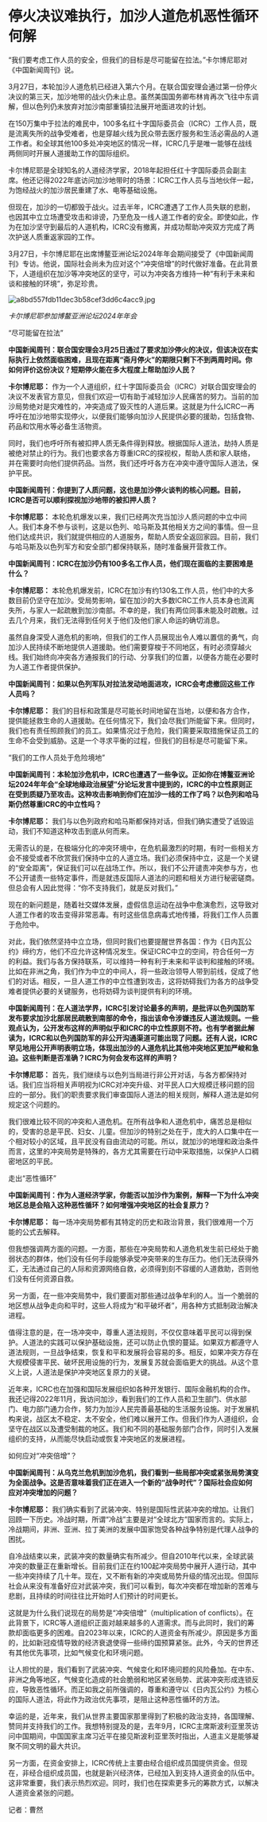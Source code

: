 # 停火决议难执行，加沙人道危机恶性循环何解

“我们要考虑工作人员的安全，但我们的目标是尽可能留在拉法。”卡尔博尼耶对《中国新闻周刊》说。

3月27日，本轮加沙人道危机已经进入第六个月。在联合国安理会通过第一份停火决议的第三天，加沙地带的战火仍未止息。虽然美国国务卿布林肯再次飞往中东调解，但以色列仍未放弃对加沙南部重镇拉法展开地面进攻的计划。

在150万集中于拉法的难民中，100多名红十字国际委员会（ICRC）工作人员，既是流离失所的战争受难者，也是穿越火线为民众带去医疗服务和生活必需品的人道工作者。和全球其他100多处冲突地区的情况一样，ICRC几乎是唯一能够在战线两侧同时开展人道援助工作的国际组织。

卡尔博尼耶是全球知名的人道经济学家，2018年起担任红十字国际委员会副主席。他还记得2022年底访问加沙地带时的场景：ICRC工作人员与当地伙伴一起，为饱经战火的加沙居民重建了水、电等基础设施。

但现在，加沙的一切都毁于战火。过去半年，ICRC遭遇了工作人员失联的悲剧，也因其中立立场遭受攻击和诽谤，乃至危及一线人道工作者的安全。即使如此，作为在加沙坚守到最后的人道机构，ICRC没有撤离，并成功帮助冲突双方完成了两次护送人质重返家园的工作。

3月27日，卡尔博尼耶在出席博鳌亚洲论坛2024年年会期间接受了《中国新闻周刊》专访。他说，国际社会尚未为应对这个“冲突倍增”的时代做好准备。在此背景下，人道组织在加沙等冲突地区的坚守，可以为冲突各方维持一种“有利于未来和谈和接触的环境”，弥足珍贵。

![a8bd557fdb11dec3b58cef3dd6c4acc9.jpg](https://raw.githubusercontent.com/qqhsx/qqnews_image/main/2024/03/31/停火决议难执行，加沙人道危机恶性循环何解/a8bd557fdb11dec3b58cef3dd6c4acc9.jpg)

_卡尔博尼耶参加博鳌亚洲论坛2024年年会_

“尽可能留在拉法”

**中国新闻周刊：联合国安理会3月25日通过了要求加沙停火的决议，但该决议在实际执行上依然面临困难，且现在距离“斋月停火”的期限只剩下不到两周时间。你如何评价这份决议？短期停火能在多大程度上帮助加沙人民？**

**卡尔博尼耶：**
作为一个人道组织，红十字国际委员会（ICRC）对联合国安理会的决议不发表官方意见，但我们欢迎一切有助于减轻加沙人民痛苦的努力。当前的加沙局势绝对是灾难性的，冲突造成了毁灭性的人道后果。这就是为什么ICRC一再呼吁在加沙地带实现停火，以便我们能够向加沙人民提供必要的援助，包括食物、药品和饮用水等必备生活物资。

同时，我们也呼吁所有被扣押人质无条件得到释放。根据国际人道法，劫持人质是被绝对禁止的行为。我们也要求各方尊重ICRC的探视权，帮助人质和家人联络，并在需要时向他们提供药品。当然，我们还呼吁各方在冲突中遵守国际人道法，保护平民。

**中国新闻周刊：你提到了人质问题，这也是加沙停火谈判的核心问题。目前，ICRC是否可以顺利探视加沙地带的被扣押人质？**

**卡尔博尼耶：**
本轮危机爆发以来，我们已经两次充当加沙人质问题的中立中间人。我们本身不参与谈判，这是以色列、哈马斯及其他相关方之间的事情。但一旦他们达成共识，我们就提供相应的人道服务，帮助人质安全返回家园。目前，我们与哈马斯及以色列军方和安全部门都保持联系，随时准备展开营救工作。

**中国新闻周刊：ICRC在加沙仍有100多名工作人员，他们现在面临的主要困难是什么？**

**卡尔博尼耶：**
本轮危机爆发前，ICRC在加沙有约130名工作人员，他们中的大多数目前仍坚守在加沙。受局势影响，留在加沙的大多数ICRC工作人员本身也流离失所，与家人一起疏散到加沙南部。不幸的是，我们有两位同事未能及时疏散。过去几个月来，我们无法得到任何关于他们及他们家人命运的确切消息。

虽然自身深受人道危机的影响，但我们的工作人员展现出令人难以置信的勇气，向加沙人民持续不断地提供人道援助。他们需要穿梭于不同地区，有时必须穿越火线。我们始终向冲突各方通报我们的行动、分享我们的位置，以便各方能在必要时为人道工作者提供保护。

**中国新闻周刊：如果以色列军队对拉法发动地面进攻，ICRC会考虑撤回这些工作人员吗？**

**卡尔博尼耶：**
我们的目标和政策是尽可能长时间地留在当地，以便和各方合作，提供能拯救生命的人道援助。在任何情况下，我们会尽我们所能留下来。但同时，我们也有责任照顾我们的员工。如果情况过于危险，我们需要采取措施保证员工的生命不会受到威胁。这是一个寻求平衡的过程，但我们的目标是尽可能留下来。

“我们的工作人员处于危险境地”

**中国新闻周刊：本轮加沙危机中，ICRC也遭遇了一些争议。正如你在博鳌亚洲论坛2024年年会“全球地缘政治展望”分论坛发言中提到的，ICRC的中立性原则正在受到质疑乃至攻击。这种攻击影响到你们在加沙一线的工作了吗？以色列和哈马斯仍然尊重ICRC的中立性吗？**

**卡尔博尼耶：** 我们与以色列政府和哈马斯都保持对话，但我们确实遭受了诋毁运动，我们不知道这种攻击到底从何而来。

无需否认的是，在极端分化的冲突环境中，在危机最激烈的时期，有时一些相关方会不接受或者不欣赏我们保持中立的人道立场。我们必须保持中立，这是一个关键的“安全距离”，保证我们可以在战场工作。所以，我们不公开谴责冲突参与方，也不公开谴责一些特定事件，而是就违反国际人道法的问题和相关方进行秘密磋商。但总会有人因此觉得：“你不支持我们，就是反对我们。”

现在的新问题是，随着社交媒体发展，虚假信息运动在战争中愈演愈烈，这导致对人道工作者的攻击变得非常恶毒。有时这些信息病毒式地传播，将我们工作人员置于危险中。

对此，我们依然坚持中立立场，但同时我们也要提醒世界各国：作为《日内瓦公约》缔约方，他们不应允许这种情况发生。保证ICRC中立的空间，符合任何一方的利益。我们与各方保持联系，可以维持一种有利于未来和平谈判和接触的环境。比如在非洲之角，我们作为中立的中间人，将一些政治领导人带到前线，促成了他们的对话。相反，一旦人道工作的中立性遭到攻击，这将妨碍我们为各方的战争受难者提供必要的关键服务，也将妨碍为谈判提供有利的环境。

**中国新闻周刊：在人道法学界，ICRC引发讨论最多的声明，是批评以色列国防军发布要求加沙北部居民疏散到南部的命令，指出该命令涉嫌违反人道法规则。一些观点认为，公开发布这样的声明似乎和ICRC的中立性原则不符。也有学者据此解读为，ICRC和以色列国防军的非公开沟通渠道可能出现了问题。还有人说，ICRC罕见地用公开声明表明立场，体现出加沙的人道危机比其他冲突地区更加严峻和急迫。这些判断是否准确？ICRC为何会发布这样的声明？**

**卡尔博尼耶：**
首先，我们继续与以色列当局进行非公开对话，与各方都保持对话。我们应当将相关声明视为ICRC对冲突升级、对平民人口大规模迁移问题的回应的一部分。我们的职责要求我们审查国际人道法的相关规则，解释人道法是如何规定这个问题的。

我们很难比较不同的冲突和人道危机。在所有战争和人道危机中，痛苦总是相似的，受害的总是平民、妇女、儿童。但加沙的特别之处在于，庞大的人口集中在一个相对较小的区域，且平民没有自由流动的可能。所以，就加沙的地理和政治条件而言，这里的冲突局势是特殊的，各方尤其需要在行动中采取措施，以保护人口稠密地区的平民。

走出“恶性循环”

**中国新闻周刊：作为人道经济学家，你能否以加沙作为案例，解释一下为什么冲突地区总是会陷入这种恶性循环？如何增强冲突地区的社会复原力？**

**卡尔博尼耶：** 每一场冲突局势都有其特定的历史和政治背景，我们很难用一个万能的公式去解释。

但我想强调两方面的问题。一方面，那些在冲突局势和人道危机发生前已经处于脆弱状态的群体，他们没有任何手段能够承受冲突带来的生存压力。他们无法获得外汇，无法通过自己的人际和资源网络自救，必须得到刻不容缓的人道救助，否则他们没有任何资源自救。

另一方面，在一些冲突局势中，我们要面对那些通过战争牟利的人。当一个脆弱的地区想从战争走向和平时，这些人将成为“和平破坏者”，用各种方式抵制政治解决进程。

值得注意的是，在一场冲突中，尊重人道法规则，不仅仅意味着平民可以得到保护。人道法的实践可以保护基础设施，还可以防止仇恨的蔓延。如果双方都遵守人道法规则，一旦战争结束，恢复和平和发展将会容易的多。相反，如果冲突方存在大规模侵害平民、破坏民用设施的行为，发展复苏就会面临更大的挑战。从这个意义上说，人道法是保护冲突地区复原力的关键。

近年来，ICRC也在加强和国际发展组织如各种开发银行、国际金融机构的合作。我还记得2022年11月，我访问加沙，看到我们的工作人员和卫生部门、供水部门、电力部门通力合作，努力为加沙人民完善最基础的生活服务设施。对于发展机构来说，战区太不稳定、太不安全，他们难以展开工作。但我们作为人道组织，会坚守在战区以及遭受制裁的地区。我们和不同的基础服务部门合作，同时引入发展组织的支持，从而能尽快启动或恢复冲突地区的发展进程。

如何应对“冲突倍增”？

**中国新闻周刊：从乌克兰危机到加沙危机，我们看到一些局部冲突或紧张局势演变为全面战争。这是否意味着我们正在进入一个新的“战争时代”？国际社会应如何应对冲突增加的问题？**

**卡尔博尼耶：**
我们确实看到了武装冲突、特别是国际性武装冲突的增加。让我们回顾一下历史。冷战时期，所谓“冷战”主要是对“全球北方”国家而言的。实际上，冷战期间，非洲、亚洲、拉丁美洲的发展中国家饱受各种战争特别是代理人战争的困扰。

自冷战结束以来，武装冲突的数量确实有所减少。但自2010年代以来，全球武装冲突的数量正在重新增长。目前我们正在约100起冲突局势中展开人道行动，其中一些冲突持续了几十年。现在，又不断有新的冲突或局势升级的情况出现。但国际社会从来没有准备好应对武装冲突，我们可以看到，每次冲突都在增加新的苦难与悲剧，且持续的时间往往比开始时人们预计的时间更长。

这就是为什么我们说现在的局势是“冲突倍增”（multiplication of
conflicts）。在此背景下，ICRC等人道组织正面对越来越多的人道需求。而与此同时，我们的筹款却面临更多的困难。自2023年以来，ICRC的人道资金有所减少。原因是多方面的，比如新冠疫情导致的经济衰退使得一些缔约国预算紧张。此外，今天的世界还有其他优先事项，比如气候变化和环境问题。

让人担忧的是，我们看到了武装冲突、气候变化和环境问题的风险叠加。在中东、非洲之角等地区，气候变化造成的社会脆弱和地区紧张局势、武装冲突形成连锁反应，导致恶性循环。而正如我之前所强调的，尊重和遵守以《日内瓦公约》为核心的国际人道法，将此作为政治优先事项，是阻止这种恶性循环的方法。

幸运的是，近年来，我们从世界主要国家那里得到了积极的政治支持，各国理解、赞同并支持我们的工作。我想特别提及的是，去年9月，ICRC主席斯波利亚里茨访问中国期间，中国国家主席习近平在接见斯波利亚里茨时指出，人道主义是能够凝聚不同文明的最大共识。

另一方面，在资金安排上，ICRC传统上主要由经合组织成员国提供资金。但现在，非经合组织成员国，也就是新兴经济体，已经加入到支持人道资金的队伍中。这非常重要，我们表示热烈欢迎。同时，我们也在探索更多元的筹款方式，以解决人道资金紧张的问题。

记者：曹然

